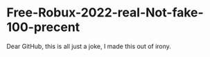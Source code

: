 # Free-Robux-2022-real-Not-fake-100-precent
Dear GitHub, this is all just a joke, I made this out of irony.
